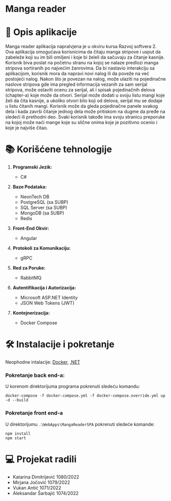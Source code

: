 
# Manga reader


# :memo: Opis aplikacije

Manga reader aplikacija napralvjena je u okviru kursa Razvoj softvera 2. Ova aplikacija omogućava korisnicima da čitaju manga stripove i usput da zabeleže koji su im bili omiljeni i koje bi želeli da sačuvaju za čitanje kasnije. Korisnik biva poslat na početnu stranu na kojoj se nalaze predlozi manga stripova sortiranih po najvećim žanrovima. Da bi nastavio interakciju sa aplikacijom, korisnik mora da napravi novi nalog ili da poveže na već postojeći nalog. Nakon što je povezan na nalog, može ulaziti na pojedinačne naslove stripova gde ima pregled informacija vezanih za sam serijal stripova, može ostaviti ocenu za serijal, ali i spisak pojedinačnih delova (chapter-a) koje može da otvori. Serijal može dodati u svoju listu mangi koje želi da čita kasnije, a ukoliko otvori bilo koji od delova, serijal mu se dodaje u listu čitanih mangi. Korisnik može da gleda pojedinačne panele svakog dela i kada završi čitanje jednog dela može pritiskom na dugme da pređe na sledeći ili prethodni deo. Svaki korisnik takođe ima svoju stranicu preporuke na kojoj može naći mange koje su slične onima koje je pozitivno ocenio i koje je najviše čitao.

# :books: Korišćene tehnologije

1. **Programski Jezik:**
   - C#

2. **Baze Podataka:**
   - NeonTech DB
   - PostgreSQL (sa SUBP)
   - SQL Server (sa SUBP)
   - MongoDB (sa SUBP)
   - Redis

4. **Front-End Okvir:**
   - Angular

5. **Protokoli za Komunikaciju:**
   - gRPC

6. **Red za Poruke:**
   - RabbitMQ

7. **Autentifikacija i Autorizacija:**
   - Microsoft ASP.NET Identity
   - JSON Web Tokens (JWT)

8. **Kontejnerizacija:**
   - Docker Compose
  
# 🛠️ Instalacije i pokretanje

Neophodne intalacije: [Docker](https://www.docker.com/products/docker-desktop/), [.NET](https://dotnet.microsoft.com/en-us/download)

### Pokretanje back end-a:

U korenom direktorijuma programa pokrenuti sledeću komandu:
```
docker-compose -f docker-compose.yml -f docker-compose.override.yml up -d --build
```

### Pokretanje front end-a

U direktorijumu ```.\WebApps\MangaReaderSPA``` pokrenuti sledeće komande:
```
npm install
npm start
```

# 💻 Projekat radili
- Katarina Dimitrijević 1080/2022
- Mirjana Jočović 1079/2022
- Vukan Antić 1071/2022
- Aleksandar Šarbajić 1074/2022
